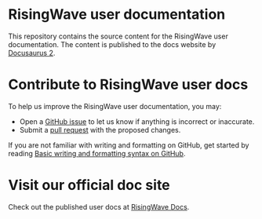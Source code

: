 # RisingWave user documentation

This repository contains the source content for the RisingWave user documentation. The content is published to the docs website by [Docusaurus 2](https://docusaurus.io/).

# Contribute to RisingWave user docs

To help us improve the RisingWave user documentation, you may:

* Open a [GitHub issue](https://github.com/singularity-data/risingwave-docs/issues) to let us know if anything is incorrect or inaccurate.
* Submit a [pull request](https://github.com/singularity-data/risingwave-docs/pulls) with the proposed changes.

If you are not familiar with writing and formatting on GitHub, get started by reading [Basic writing and formatting syntax on GitHub](https://docs.github.com/en/get-started/writing-on-github/getting-started-with-writing-and-formatting-on-github/basic-writing-and-formatting-syntax).

# Visit our official doc site

Check out the published user docs at [RisingWave Docs](https://www.risingwave.dev/).
